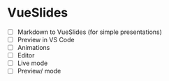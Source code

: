 # VueSlides

- [ ] Markdown to VueSlides (for simple presentations)
- [ ] Preview in VS Code
- [ ] Animations
- [ ] Editor
- [ ] Live mode
- [ ] Preview/ mode